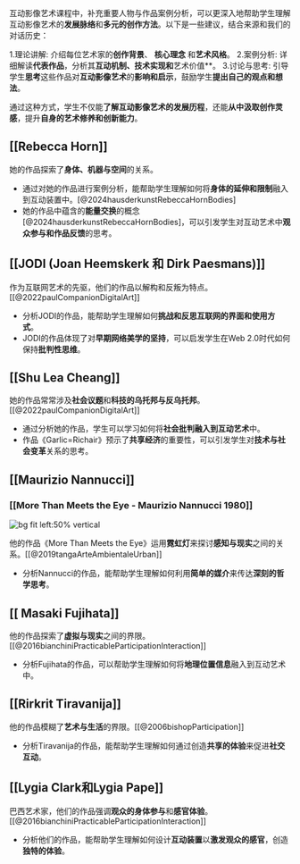 互动影像艺术课程中，补充重要人物与作品案例分析，可以更深入地帮助学生理解互动影像艺术的**发展脉络**和**多元的创作方法**。以下是一些建议，结合来源和我们的对话历史：


1.理论讲解: 介绍每位艺术家的**创作背景**、 **核心理念** 和**艺术风格**。
2.案例分析: 详细解读**代表作品**，分析其**互动机制、**技术实现**和**艺术价值**。
3.讨论与思考: 引导学生**思考**这些作品对**互动影像艺术**的**影响和启示**，鼓励学生**提出自己的观点和想法**。

通过这种方式，学生不仅能**了解互动影像艺术的发展历程**，还能**从中汲取创作灵感**，提升**自身的艺术修养和创新能力**。


## [[Rebecca Horn]]

 她的作品探索了**身体、机器与空间**的关系。

- 通过对她的作品进行案例分析，能帮助学生理解如何将**身体的延伸和限制**融入到互动装置中。[@2024hausderkunstRebeccaHornBodies]
- 她的作品中蕴含的**能量交换**的概念[@2024hausderkunstRebeccaHornBodies]，可以引发学生对互动艺术中**观众参与和作品反馈**的思考。
## [[JODI (Joan Heemskerk 和 Dirk Paesmans)]]

 作为互联网艺术的先驱，他们的作品以解构和反叛为特点。[[@2022paulCompanionDigitalArt]]

- 分析JODI的作品，能帮助学生理解如何**挑战和反思互联网的界面和使用方式**。
- JODI的作品体现了对**早期网络美学的坚持**，可以启发学生在Web 2.0时代如何保持**批判性思维**。

## [[Shu Lea Cheang]]

 她的作品常常涉及**社会议题**和**科技的乌托邦与反乌托邦**。[[@2022paulCompanionDigitalArt]]

- 通过分析她的作品，学生可以学习如何将**社会批判融入到互动艺术**中。
- 作品《Garlic=Richair》预示了**共享经济**的重要性，可以引发学生对**技术与社会变革**关系的思考。

## [[Maurizio Nannucci]]

### [[More Than Meets the Eye - Maurizio Nannucci 1980]]
![bg fit left:50% vertical](https://i.imgur.com/3zog4fn.webp)

 他的作品《More Than Meets the Eye》运用**霓虹灯**来探讨**感知与现实**之间的关系。[[@2019tangaArteAmbientaleUrban]]
- 分析Nannucci的作品，能帮助学生理解如何利用**简单的媒介**来传达**深刻的哲学思考**。

## [[ Masaki Fujihata]]

 他的作品探索了**虚拟与现实**之间的界限。[[@2016bianchiniPracticableParticipationInteraction]]

- 分析Fujihata的作品，可以帮助学生理解如何将**地理位置信息**融入到互动艺术中。

## [[Rirkrit Tiravanija]]

 他的作品模糊了**艺术与生活**的界限。[[@2006bishopParticipation]]

- 分析Tiravanija的作品，能帮助学生理解如何通过创造**共享的体验**来促进**社交互动**。


## [[Lygia Clark和Lygia Pape]]

 巴西艺术家，他们的作品强调**观众的身体参与**和**感官体验**。[[@2016bianchiniPracticableParticipationInteraction]]

- 分析他们的作品，能帮助学生理解如何设计**互动装置**以**激发观众的感官**，创造**独特的体验**。

